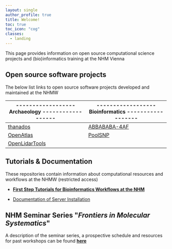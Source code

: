 ```yaml
---
layout: single
author_profile: true
title: Welcome!
toc: true
toc_icon: "cog"
classes:
  - landing
---
```


This page provides information on open source computational science projects and (bio)informatics training at the NHM Vienna

## Open source software projects

The below list links to open source software projects developed and maintained at the NHMW


| ------------------ Archaeology ------------------             | ------------------ Bioinformatics ------------------      |
| ------------------------------------------------------------- | --------------------------------------------------------- |
| [thanados](https://github.com/nhmvienna/thanados)             | [ABBABABA-4AF](https://github.com/nhmvienna/ABBABABA-4AF) |
| [OpenAtlas](https://github.com/nhmvienna/OpenAtlas)           | [PoolSNP](https://github.com/nhmvienna/PoolSNP)           |
| [OpenLidarTools](https://github.com/nhmvienna/OpenLidarTools) |                                                           |

## Tutorials & Documentation

These repositories contain information about computational resources and workflows at the NHMW (restricted access)

-   **[First Step Tutorials for Bioinformatics Workflows at the NHM](https://github.com/nhmvienna/FirstSteps#firststeps)**  

-   [Documentation of Server Installation](https://github.com/nhmvienna/PhyloserverInstallationDocs)

## NHM Seminar Series "_Frontiers in Molecular Systematics_"

 A description of the seminar series, a prospective schedule and resources for past workshops can be found **[here](SeminarSeries.md)**
